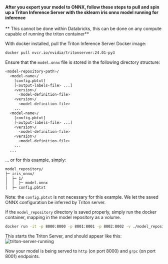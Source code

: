 #### After you export your model to ONNX, follow these steps to pull and spin up a Triton Inference Server with the sklearn iris onnx model running for inference
** This cannot be done within Databricks, this can be done on any compute capable of running the triton container**

With docker installed, pull the Triton Inference Server Docker image:
```bash
docker pull nvcr.io/nvidia/tritonserver:24.01-py3
```

Ensure that the `model.onnx` file is stored in the following directory structure:

```bash
<model-repository-path>/
  <model-name>/
    [config.pbtxt]
    [<output-labels-file> ...]
    <version>/
      <model-definition-file>
    <version>/
      <model-definition-file>
    ...
  <model-name>/
    [config.pbtxt]
    [<output-labels-file> ...]
    <version>/
      <model-definition-file>
    <version>/
      <model-definition-file>
    ...
  ...
  ```

  ... or for this example, simply:

```bash
model_repository/
├─ iris_onnx/
│  ├─ 1/
│  │  ├─ model.onnx
│  ├─ config.pbtxt
```

Note: the `config.pbtxt` is not necessary for this example. We let the saved ONNX configuration be inferred by Triton server. 

If the `model_repository` directory is saved properly, simply run the docker container, mapping in the model repository as a volume.

```bash
docker run -it -p 8000:8000 -p 8001:8001 -p 8002:8002 -v ./model_repository:/models nvcr.io/nvidia/tritonserver:24.01-py3 tritonserver --model-repository=/models
```

This starts the Triton Server, and should appear like this:
![triton-server-running](https://github.com/monaldoj-db/mlflow-to-triton/assets/158090744/0eda0153-ec3a-4b30-8fb3-a5e97e9e5492)


Now your model is being served to `http` (on port 8000) and `grpc` (on port 8001) endpoints.
